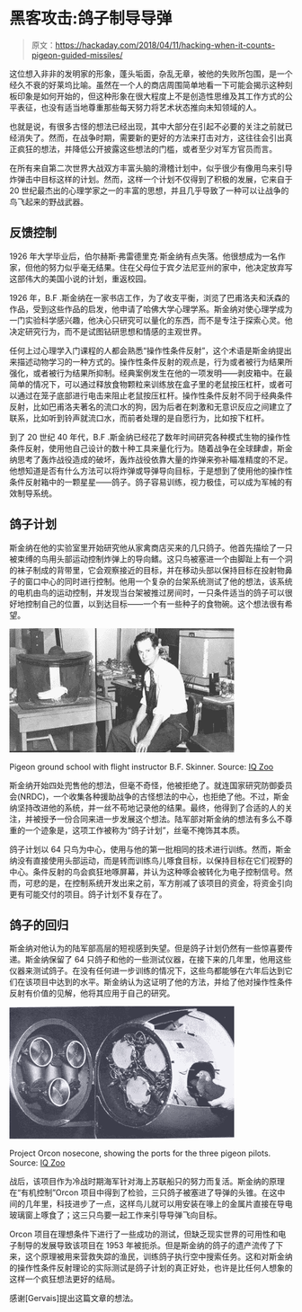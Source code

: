 # 黑客攻击:鸽子制导导弹

> 原文：<https://hackaday.com/2018/04/11/hacking-when-it-counts-pigeon-guided-missiles/>

这位想入非非的发明家的形象，蓬头垢面，杂乱无章，被他的失败所包围，是一个经久不衰的好莱坞比喻。虽然在一个人的商店周围简单地看一下可能会揭示这种刻板印象是如何开始的，但这种形象在很大程度上不是创造性思维及其工作方式的公平表征，也没有适当地尊重那些每天努力将艺术状态推向未知领域的人。

也就是说，有很多古怪的想法已经出现，其中大部分在引起不必要的关注之前就已经消失了。然而，在战争时期，需要新的更好的方法来打击对方，这往往会引出真正疯狂的想法，并降低公开披露这些想法的门槛，或者至少对军方官员而言。

在所有来自第二次世界大战双方丰富头脑的滑稽计划中，似乎很少有像用鸟来引导炸弹击中目标这样的计划。然而，这样一个计划不仅得到了积极的发展，它来自于 20 世纪最杰出的心理学家之一的丰富的思想，并且几乎导致了一种可以让战争的鸟飞起来的野战武器。

## 反馈控制

1926 年大学毕业后，伯尔赫斯·弗雷德里克·斯金纳有点失落。他很想成为一名作家，但他的努力似乎毫无结果。住在父母位于宾夕法尼亚州的家中，他决定放弃写这部伟大的美国小说的计划，重返校园。

1926 年，B.F .斯金纳在一家书店工作，为了收支平衡，浏览了巴甫洛夫和沃森的作品，受到这些作品的启发，他申请了哈佛大学心理学系。斯金纳对使心理学成为一门实验科学感兴趣，他决心只研究可以量化的东西，而不是专注于探索心灵。他决定研究行为，而不是试图钻研思想和情感的主观世界。

任何上过心理学入门课程的人都会熟悉“操作性条件反射”，这个术语是斯金纳提出来描述动物学习的一种方式的。操作性条件反射的观点是，行为或者被行为结果所强化，或者被行为结果所抑制。经典案例发生在他的一项发明——剥皮箱中。在最简单的情况下，可以通过释放食物颗粒来训练放在盒子里的老鼠按压杠杆，或者可以通过在笼子底部进行电击来阻止老鼠按压杠杆。操作性条件反射不同于经典条件反射，比如巴甫洛夫著名的流口水的狗，因为后者在刺激和无意识反应之间建立了联系，比如听到铃声就流口水，而前者处理的是自愿行为，比如按下杠杆。

到了 20 世纪 40 年代，B.F .斯金纳已经花了数年时间研究各种模式生物的操作性条件反射，使用他自己设计的数十种工具来量化行为。随着战争在全球肆虐，斯金纳思考了轰炸战役造成的破坏，轰炸战役依靠大量的炸弹来弥补瞄准精度的不足。他想知道是否有什么方法可以将炸弹或导弹导向目标，于是想到了使用他的操作性条件反射箱中的一颗星星——鸽子。鸽子容易训练，视力极佳，可以成为军械的有效制导系统。

## 鸽子计划

斯金纳在他的实验室里开始研究他从家禽商店买来的几只鸽子。他首先描绘了一只被束缚的鸟用头部运动控制炸弹上的导向鳍。这只鸟被塞进一个由脚趾上有一个洞的袜子制成的背带里，它会观察接近的目标，并在移动头部以保持目标在投射物鼻子的窗口中心的同时进行控制。他用一个复杂的台架系统测试了他的想法，该系统的电机由鸟的运动控制，并发现当台架被推过房间时，一只条件适当的鸽子可以很好地控制自己的位置，以到达目标——一个有一些种子的食物碗。这个想法很有希望。

[![](img/36a20406ac991190b2267d0a71170fa4.png)](https://hackaday.com/wp-content/uploads/2018/03/pigeon5.jpg)

Pigeon ground school with flight instructor B.F. Skinner. Source: [IQ Zoo](https://www3.uca.edu/iqzoo/iqzoo.htm)

斯金纳开始四处兜售他的想法，但毫不奇怪，他被拒绝了。就连国家研究防御委员会(NRDC)，一个收集各种援助战争的古怪想法的中心，也拒绝了他。不过，斯金纳坚持改进他的系统，并一丝不苟地记录他的结果。最终，他得到了合适的人的关注，并被授予一份合同来进一步发展这个想法。陆军部对斯金纳的想法有多么不尊重的一个迹象是，这项工作被称为“鸽子计划”，丝毫不掩饰其本质。

鸽子计划以 64 只鸟为中心，使用与他的第一批相同的技术进行训练。然而，斯金纳没有直接使用头部运动，而是转而训练鸟儿啄食目标，以保持目标在它们视野的中心。条件反射的鸟会疯狂地啄屏幕，并认为这种啄会被转化为电子控制信号。然而，可悲的是，在控制系统开发出来之前，军方削减了该项目的资金，将资金引向更有可能交付的项目。鸽子计划不复存在了。

## 鸽子的回归

斯金纳对他认为的陆军部高层的短视感到失望。但是鸽子计划仍然有一些惊喜要传递。斯金纳保留了 64 只鸽子和他的一些测试仪器，在接下来的几年里，他用这些仪器来测试鸽子。在没有任何进一步训练的情况下，这些鸟都能够在六年后达到它们在该项目中达到的水平。斯金纳认为这证明了他的方法，并给了他对操作性条件反射有价值的见解，他将其应用于自己的研究。

[![](img/9a67a308970bada361f9eedafc58c3bb.png)](https://hackaday.com/wp-content/uploads/2018/03/pigeon6.jpg)

Project Orcon nosecone, showing the ports for the three pigeon pilots. Source: [IQ Zoo](https://www3.uca.edu/iqzoo/iqzoo.htm)

战后，该项目作为冷战时期海军针对海上苏联船只的努力而复活。斯金纳的原理在“有机控制”Orcon 项目中得到了检验，三只鸽子被塞进了导弹的头锥。在这中间的几年里，科技进步了一点，这样鸟儿就可以用安装在喙上的金属片直接在导电玻璃窗上啄食了；这三只鸟要一起工作来引导导弹飞向目标。

Orcon 项目在理想条件下进行了一些成功的测试，但缺乏现实世界的可用性和电子制导的发展导致该项目在 1953 年被扼杀。但是斯金纳的鸽子的遗产流传了下来，这个原理被用来营救失踪的渔民，训练鸽子执行空中搜索任务。这和对斯金纳的操作性条件反射理论的实际测试是鸽子计划的真正好处，也许是比任何人想象的这样一个疯狂想法更好的结局。

感谢[Gervais]提出这篇文章的想法。